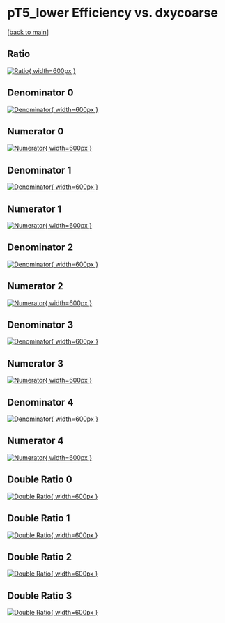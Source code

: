 # pT5_lower Efficiency vs. dxycoarse

[[back to main](./)]



## Ratio

[![Ratio](../mtv/var/pT5_lower_xtr_211_-1_eff_dxycoarse.png){ width=600px }](../mtv/var/pT5_lower_xtr_211_-1_eff_dxycoarse.pdf)

## Denominator 0

[![Denominator](../mtv/den/pT5_lower_xtr_211_-1_eff_dxycoarse_den0.png){ width=600px }](../mtv/den/pT5_lower_xtr_211_-1_eff_dxycoarse_den0.pdf)

## Numerator 0

[![Numerator](../mtv/num/pT5_lower_xtr_211_-1_eff_dxycoarse_num0.png){ width=600px }](../mtv/num/pT5_lower_xtr_211_-1_eff_dxycoarse_num0.pdf)

## Denominator 1

[![Denominator](../mtv/den/pT5_lower_xtr_211_-1_eff_dxycoarse_den1.png){ width=600px }](../mtv/den/pT5_lower_xtr_211_-1_eff_dxycoarse_den1.pdf)

## Numerator 1

[![Numerator](../mtv/num/pT5_lower_xtr_211_-1_eff_dxycoarse_num1.png){ width=600px }](../mtv/num/pT5_lower_xtr_211_-1_eff_dxycoarse_num1.pdf)

## Denominator 2

[![Denominator](../mtv/den/pT5_lower_xtr_211_-1_eff_dxycoarse_den2.png){ width=600px }](../mtv/den/pT5_lower_xtr_211_-1_eff_dxycoarse_den2.pdf)

## Numerator 2

[![Numerator](../mtv/num/pT5_lower_xtr_211_-1_eff_dxycoarse_num2.png){ width=600px }](../mtv/num/pT5_lower_xtr_211_-1_eff_dxycoarse_num2.pdf)

## Denominator 3

[![Denominator](../mtv/den/pT5_lower_xtr_211_-1_eff_dxycoarse_den3.png){ width=600px }](../mtv/den/pT5_lower_xtr_211_-1_eff_dxycoarse_den3.pdf)

## Numerator 3

[![Numerator](../mtv/num/pT5_lower_xtr_211_-1_eff_dxycoarse_num3.png){ width=600px }](../mtv/num/pT5_lower_xtr_211_-1_eff_dxycoarse_num3.pdf)

## Denominator 4

[![Denominator](../mtv/den/pT5_lower_xtr_211_-1_eff_dxycoarse_den4.png){ width=600px }](../mtv/den/pT5_lower_xtr_211_-1_eff_dxycoarse_den4.pdf)

## Numerator 4

[![Numerator](../mtv/num/pT5_lower_xtr_211_-1_eff_dxycoarse_num4.png){ width=600px }](../mtv/num/pT5_lower_xtr_211_-1_eff_dxycoarse_num4.pdf)

## Double Ratio 0

[![Double Ratio](../mtv/ratio/pT5_lower_xtr_211_-1_eff_dxycoarse_ratio0.png){ width=600px }](../mtv/ratio/pT5_lower_xtr_211_-1_eff_dxycoarse_ratio0.pdf)

## Double Ratio 1

[![Double Ratio](../mtv/ratio/pT5_lower_xtr_211_-1_eff_dxycoarse_ratio1.png){ width=600px }](../mtv/ratio/pT5_lower_xtr_211_-1_eff_dxycoarse_ratio1.pdf)

## Double Ratio 2

[![Double Ratio](../mtv/ratio/pT5_lower_xtr_211_-1_eff_dxycoarse_ratio2.png){ width=600px }](../mtv/ratio/pT5_lower_xtr_211_-1_eff_dxycoarse_ratio2.pdf)

## Double Ratio 3

[![Double Ratio](../mtv/ratio/pT5_lower_xtr_211_-1_eff_dxycoarse_ratio3.png){ width=600px }](../mtv/ratio/pT5_lower_xtr_211_-1_eff_dxycoarse_ratio3.pdf)

